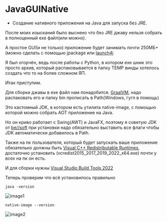 # JavaGUINative

- Создание нативного приложения на Java для запуска без JRE.
  
После моих изысканий было выснено что без JRE джаву нельзя собрать в полноценный exe файл(или можно).

А простое GUI(и не только) приложение будет занимать почти 250МБ+(можно сделать с помощью jpackage или [launch4j](https://launch4j.sourceforge.net/)

Я был огорчён, ведь после работы с Python, в котором exe шник это просто архив, который распаковывается в папку TEMP винды хотелось создать что то на более сложном ЯП.

Итак приступим.

Для сборки джавы в exe файл нам понадобится. [GraalVM](https://www.graalvm.org/downloads/#), надо распаковать его и папку bin прописать в Path(Windows, гугл в помощь)

Это кастомный JDK, в котором есть утилита native-image, с помощью которой можно собрать AOT приложение на Java.

Но он криво работает с Swing(AWT) и JavaFX, поэтому я советую JDK от [be//soft](https://bell-sw.com/pages/downloads/native-image-kit/#nik-23-(jdk-17)) при установки надо обязательно выставить все флаги чтобы JDK автоматически добавилось в Path.

Также на пк пользователя, который будет запускать ваше приложение обязательно должны быть [Visual C++ Redistributable Runtimes](https://www.techpowerup.com/download/visual-c-redistributable-runtime-package-all-in-one/), достаточно установить (vcredist2015_2017_2019_2022_x64.exe) почти у всех на пк он есть.

И для сборки нужны [Visual Studio Build Tools 2022](https://aka.ms/vs/17/release/vs_BuildTools.exe)

Теперь проверим что всё установилось правильно

``` 
java -version
```
![image1](https://github.com/user-attachments/assets/05f46b49-931b-4caf-a175-ba0e1cd195a9)

```
native-image --version
```
![image2](https://github.com/user-attachments/assets/f7b528ac-9cb3-4bf5-9208-473f6f3b8679)









 
